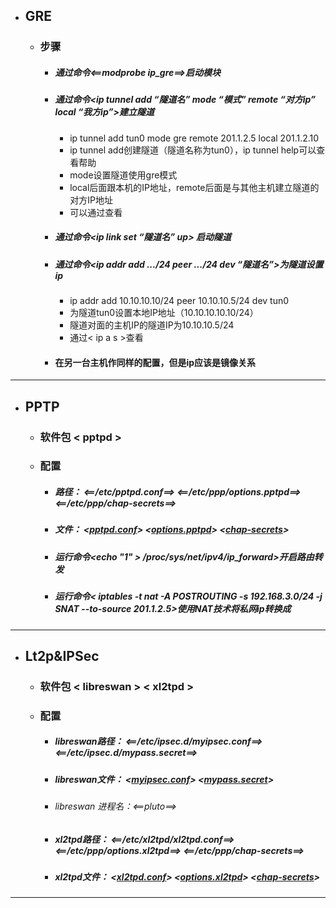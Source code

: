 - ## GRE    
    - ### 步骤
        - ##### 通过命令<==modprobe ip_gre==>启动模块
        - ##### 通过命令<ip tunnel add “隧道名” mode “模式” remote “对方ip” local “我方ip”>建立隧道
            - ip tunnel add tun0  mode gre remote 201.1.2.5 local 201.1.2.10
            - ip tunnel add创建隧道（隧道名称为tun0），ip tunnel help可以查看帮助
            - mode设置隧道使用gre模式
            - local后面跟本机的IP地址，remote后面是与其他主机建立隧道的对方IP地址
            - 可以通过<ip link>查看

        -  ##### 通过命令<ip link set “隧道名” up> 启动隧道
        - ##### 通过命令<ip addr add *.*.*.*/24 peer *.*.*.*/24 dev “隧道名”>为隧道设置ip
            - ip addr add 10.10.10.10/24 peer 10.10.10.5/24 dev tun0
            - 为隧道tun0设置本地IP地址（10.10.10.10.10/24）
            - 隧道对面的主机IP的隧道IP为10.10.10.5/24
            - 通过< ip a s  >查看
        - #### 在另一台主机作同样的配置，但是ip应该是镜像关系
---
- ## PPTP
    - ### 软件包 < pptpd >
    - ### 配置
        -  ##### 路径： <==/etc/pptpd.conf==> <==/etc/ppp/options.pptpd==> <==/etc/ppp/chap-secrets==>
        - ##### 文件：     <[pptpd.conf](https://github.com/guiaiy/linux/blob/master/VPN/pptpd.conf)>         <[options.pptpd](https://github.com/guiaiy/linux/blob/master/VPN/options.pptpd)>             <[chap-secrets](https://github.com/guiaiy/linux/blob/master/VPN/chap-secrets)>
        - ##### 运行命令<echo "1" > /proc/sys/net/ipv4/ip_forward>开启路由转发
        - ##### 运行命令< iptables -t nat -A POSTROUTING -s 192.168.3.0/24 -j SNAT --to-source 201.1.2.5>使用NAT技术将私网ip转换成
---
- ## Lt2p&IPSec
    - ### 软件包 < libreswan > < xl2tpd >
    - ### 配置
        - ##### libreswan路径： <==/etc/ipsec.d/myipsec.conf==> <==/etc/ipsec.d/mypass.secret==>
        - ##### libreswan文件： <[myipsec.conf](https://github.com/guiaiy/linux/blob/master/VPN/myipsec.conf)>                   <[mypass.secret](https://github.com/guiaiy/linux/blob/master/VPN/mypass.secrets)>
        - ###### libreswan 进程名：<==pluto==>
        - ##### xl2tpd路径： <==/etc/xl2tpd/xl2tpd.conf==> <==/etc/ppp/options.xl2tpd==> <==/etc/ppp/chap-secrets==>
        - ##### xl2tpd文件：       <[xl2tpd.conf](https://github.com/guiaiy/linux/blob/master/VPN/xl2tpd.conf)>                       <[options.xl2tpd](https://github.com/guiaiy/linux/blob/master/VPN/options.xl2tpd)>              <[chap-secrets](https://github.com/guiaiy/linux/blob/master/VPN/chap-secrets)>
---
